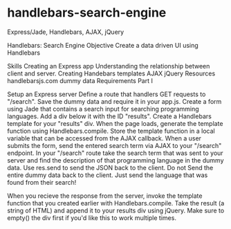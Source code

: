 handlebars-search-engine
========================

Express/Jade, Handlebars, AJAX, jQuery

Handlebars: Search Engine
Objective
Create a data driven UI using Handlebars

Skills
Creating an Express app
Understanding the relationship between client and server.
Creating Handebars templates
AJAX
jQuery
Resources
handlebarsjs.com
dummy data
Requirements
Part I

Setup an Express server
Define a route that handlers GET requests to "/search".
Save the dummy data and require it in your app.js.
Create a form using Jade that contains a search input for searching programming languages.
Add a div below it with the ID "results".
Create a Handlebars template for your "results" div.
When the page loads, generate the template function using Handlebars.compile. Store the template function in a local variable that can be accessed from the AJAX callback.
When a user submits the form, send the entered search term via AJAX to your "/search" endpoint.
In your "/search" route take the search term that was sent to your server and find the description of that programming language in the dummy data.
Use res.send to send the JSON back to the client.
Do not Send the entire dummy data back to the client. Just send the language that was found from their search!

When you recieve the response from the server, invoke the template function that you created earlier with Handlebars.compile. Take the result (a string of HTML) and append it to your results div using jQuery. Make sure to empty() the div first if you'd like this to work multiple times.
